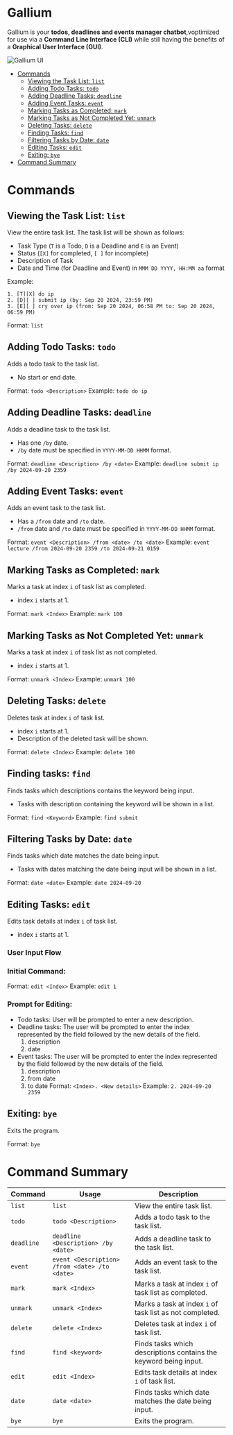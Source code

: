 # Gallium

Gallium is your **todos, deadlines and events manager chatbot**,voptimized for use via a **Command Line Interface (CLI)** while still having the benefits of a **Graphical User Interface (GUI)**.

![Gallium UI](./Ui.png)

- [Commands](#commands)
  - [Viewing the Task List: `list`](#viewing-the-task-list-list)
  - [Adding Todo Tasks: `todo`](#adding-todo-tasks-todo)
  - [Adding Deadline Tasks: `deadline`](#adding-deadline-tasks-deadline)
  - [Adding Event Tasks: `event`](#adding-event-tasks-event)
  - [Marking Tasks as Completed: `mark`](#marking-tasks-as-completed-mark)
  - [Marking Tasks as Not Completed Yet: `unmark`](#marking-tasks-as-not-completed-yet-unmark)
  - [Deleting Tasks: `delete`](#deleting-tasks-delete)
  - [Finding Tasks: `find`](#finding-tasks-find)
  - [Filtering Tasks by Date: `date`](#filtering-tasks-by-date-date)
  - [Editing Tasks: `edit`](#editing-tasks-edit)
  - [Exiting: `bye`](#exiting-bye)
- [Command Summary](#command-summary)

# Commands

## Viewing the Task List: `list`

View the entire task list. The task list will be shown as follows:

- Task Type (`T` is a Todo, `D` is a Deadline and `E` is an Event)
- Status (`[X]` for completed, `[ ]` for incomplete)
- Description of Task
- Date and Time (for Deadline and Event) in `MMM DD YYYY, HH:MM aa` format

Example:

```
1. [T][X] do ip
2. [D][ ] submit ip (by: Sep 20 2024, 23:59 PM)
3. [E][ ] cry over ip (from: Sep 20 2024, 06:58 PM to: Sep 20 2024, 06:59 PM)
```

Format: `list`

## Adding Todo Tasks: `todo`

Adds a todo task to the task list.

- No start or end date.

Format: `todo <Description>`
Example: `todo do ip`

## Adding Deadline Tasks: `deadline`

Adds a deadline task to the task list.

- Has one `/by` date.
- `/by` date must be specified in `YYYY-MM-DD HHMM` format.

Format: `deadline <Description> /by <date>`
Example: `deadline submit ip /by 2024-09-20 2359`

## Adding Event Tasks: `event`

Adds an event task to the task list.

- Has a `/from` date and `/to` date.
- `/from` date and `/to` date must be specified in `YYYY-MM-DD HHMM` format.

Format: `event <Description> /from <date> /to <date>`
Example: `event lecture /from 2024-09-20 2359 /to 2024-09-21 0159`

## Marking Tasks as Completed: `mark`

Marks a task at index `i` of task list as completed.

- index `i` starts at 1.

Format: `mark <Index>`
Example: `mark 100`

## Marking Tasks as Not Completed Yet: `unmark`

Marks a task at index `i` of task list as not completed.

- index `i` starts at 1.

Format: `unmark <Index>`
Example: `unmark 100`

## Deleting Tasks: `delete`

Deletes task at index `i` of task list.

- index `i` starts at 1.
- Description of the deleted task will be shown.

Format: `delete <Index>`
Example: `delete 100`

## Finding tasks: `find`

Finds tasks which descriptions contains the keyword being input.

- Tasks with description containing the keyword will be shown in a list.

Format: `find <Keyword>`
Example: `find submit`

## Filtering Tasks by Date: `date`

Finds tasks which date matches the date being input.

- Tasks with dates matching the date being input will be shown in a list.

Format: `date <date>`
Example: `date 2024-09-20`

## Editing Tasks: `edit`

Edits task details at index `i` of task list.

- index `i` starts at 1.

### User Input Flow

### Initial Command:

Format: `edit <Index>`
Example: `edit 1`

### Prompt for Editing:

- Todo tasks: User will be prompted to enter a new description.
- Deadline tasks: The user will be prompted to enter the index represented by the field followed by the new details of the field.
  1.  description
  2.  date
- Event tasks: The user will be prompted to enter the index represented by the field followed by the new details of the field.
  1. description
  2. from date
  3. to date
     Format: `<Index>. <New details>`
     Example: `2. 2024-09-20 2359`

## Exiting: `bye`

Exits the program.

Format: `bye`

# Command Summary

| Command    | Usage                                         | Description                                                      |
| ---------- | --------------------------------------------- | ---------------------------------------------------------------- |
| `list`     | `list`                                        | View the entire task list.                                       |
| `todo`     | `todo <Description>`                          | Adds a todo task to the task list.                               |
| `deadline` | `deadline <Description> /by <date>`           | Adds a deadline task to the task list.                           |
| `event`    | `event <Description> /from <date> /to <date>` | Adds an event task to the task list.                             |
| `mark`     | `mark <Index>`                                | Marks a task at index `i` of task list as completed.             |
| `unmark`   | `unmark <Index>`                              | Marks a task at index `i` of task list as not completed.         |
| `delete`   | `delete <Index>`                              | Deletes task at index `i` of task list.                          |
| `find`     | `find <keyword>`                              | Finds tasks which descriptions contains the keyword being input. |
| `edit`     | `edit <Index>`                                | Edits task details at index `i` of task list.                    |
| `date`     | `date <date>`                                 | Finds tasks which date matches the date being input.             |
| `bye`      | `bye`                                         | Exits the program.                                               |
